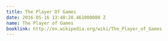 ```yaml
---
title: The Player Of Games
date: 2016-05-16 13:48:28.461000000 Z
name: The Player of Games
booklink: http://en.wikipedia.org/wiki/The_Player_of_Games
---
```


